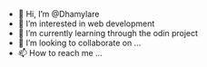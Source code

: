 - 👋 Hi, I’m @Dhamylare
- 👀 I’m interested in web development
- 🌱 I’m currently learning through the odin project
- 💞️ I’m looking to collaborate on ...
- 📫 How to reach me ...

<!---
Dhamylare/Dhamylare is a ✨ special ✨ repository because its `README.md` (this file) appears on your GitHub profile.
You can click the Preview link to take a look at your changes.
--->
